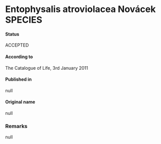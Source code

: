 # Entophysalis atroviolacea Novácek SPECIES

#### Status
ACCEPTED

#### According to
The Catalogue of Life, 3rd January 2011

#### Published in
null

#### Original name
null

### Remarks
null